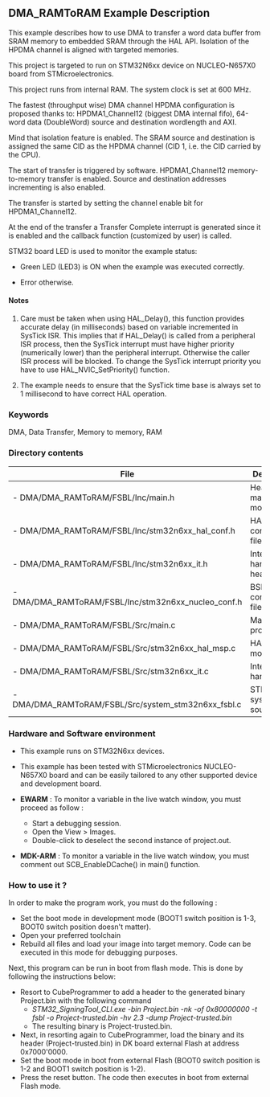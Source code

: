 ## <b>DMA_RAMToRAM Example Description</b>

This example describes how to use DMA to transfer a word data buffer from SRAM memory to embedded
SRAM through the HAL API. Isolation of the HPDMA channel is aligned with targeted memories.

This project is targeted to run on STM32N6xx device on NUCLEO-N657X0 board from STMicroelectronics.

This project runs from internal RAM. The system clock is set at 600 MHz.

The fastest (throughput wise) DMA channel HPDMA configuration is proposed thanks to:
HPDMA1_Channel12 (biggest DMA internal fifo), 64-word data
(DoubleWord) source and destination wordlength and AXI.

Mind that isolation feature is enabled. The SRAM source and destination is assigned the same CID
as the HPDMA channel (CID 1, i.e. the CID carried by the CPU).

The start of transfer is triggered by software. HPDMA1_Channel12 memory-to-memory
transfer is enabled. Source and destination addresses incrementing is also enabled.

The transfer is started by setting the channel enable bit for HPDMA1_Channel12.

At the end of the transfer a Transfer Complete interrupt is generated since it
is enabled and the callback function (customized by user) is called.

STM32 board LED is used to monitor the example status:

 - Green LED (LED3) is ON when the example was executed correctly.
 
 - Error otherwise.

#### <b>Notes</b>

 1. Care must be taken when using HAL_Delay(), this function provides accurate delay (in milliseconds)
    based on variable incremented in SysTick ISR. This implies that if HAL_Delay() is called from
    a peripheral ISR process, then the SysTick interrupt must have higher priority (numerically lower)
    than the peripheral interrupt. Otherwise the caller ISR process will be blocked.
    To change the SysTick interrupt priority you have to use HAL_NVIC_SetPriority() function.

 2. The example needs to ensure that the SysTick time base is always set to 1 millisecond
    to have correct HAL operation.

### <b>Keywords</b>

  DMA, Data Transfer, Memory to memory, RAM

### <b>Directory contents</b>

File | Description
 --- | ---
      - DMA/DMA_RAMToRAM/FSBL/Inc/main.h                   | Header for main.c module
      - DMA/DMA_RAMToRAM/FSBL/Inc/stm32n6xx_hal_conf.h     | HAL configuration file
      - DMA/DMA_RAMToRAM/FSBL/Inc/stm32n6xx_it.h           | Interrupt handlers header file
      - DMA/DMA_RAMToRAM/FSBL/Inc/stm32n6xx_nucleo_conf.h  | BSP configuration file
      - DMA/DMA_RAMToRAM/FSBL/Src/main.c                   | Main program
      - DMA/DMA_RAMToRAM/FSBL/Src/stm32n6xx_hal_msp.c      | HAL MSP module
      - DMA/DMA_RAMToRAM/FSBL/Src/stm32n6xx_it.c           | Interrupt handlers
      - DMA/DMA_RAMToRAM/FSBL/Src/system_stm32n6xx_fsbl.c  | STM32N6xx system source file

### <b>Hardware and Software environment</b>

  - This example runs on STM32N6xx devices.

  - This example has been tested with STMicroelectronics NUCLEO-N657X0
    board and can be easily tailored to any other supported device
    and development board.

  - **EWARM** : To monitor a variable in the live watch window, you must proceed as follow :
    - Start a debugging session.
    - Open the View > Images.
    - Double-click to deselect the second instance of project.out.

  - **MDK-ARM** : To monitor a variable in the live watch window, you must comment out SCB_EnableDCache() in main() function.

### <b>How to use it ?</b>

In order to make the program work, you must do the following :

 - Set the boot mode in development mode (BOOT1 switch position is 1-3, BOOT0 switch position doesn't matter).
 - Open your preferred toolchain
 - Rebuild all files and load your image into target memory. Code can be executed in this mode for debugging purposes.

 Next, this program can be run in boot from flash mode. This is done by following the instructions below:
 
 - Resort to CubeProgrammer to add a header to the generated binary Project.bin with the following command
   - *STM32_SigningTool_CLI.exe -bin Project.bin -nk -of 0x80000000 -t fsbl -o Project-trusted.bin -hv 2.3 -dump Project-trusted.bin*
   - The resulting binary is Project-trusted.bin.
 - Next, in resorting again to CubeProgrammer, load the binary and its header (Project-trusted.bin) in DK board external Flash at address 0x7000'0000.
 - Set the boot mode in boot from external Flash (BOOT0 switch position is 1-2 and BOOT1 switch position is 1-2).
 - Press the reset button. The code then executes in boot from external Flash mode.









